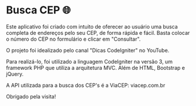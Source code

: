 # Busca CEP 🌐

Este aplicativo foi criado com intuito de oferecer ao usuário uma busca completa de endereços pelo seu CEP, de forma rápida e fácil.
Basta colocar o número do CEP no formulário e clicar em "Consultar".

O projeto foi idealizado pelo canal "Dicas CodeIgniter" no YouTube.

Para realizá-lo, foi utilizado a linguagem CodeIgniter na versão 3, um framework PHP que utiliza a arquitetura MVC. Além de HTML, Bootstrap e jQuery.

A API utilizada para a busca dos CEP's é a ViaCEP: viacep.com.br

Obrigado pela visita!
